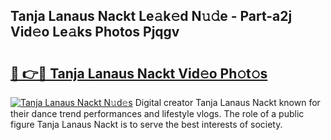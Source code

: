 ## Tanja Lanaus Nackt Le𝚊k𝚎d N𝚞𝚍e - Part-a2j Vid𝚎o Le𝚊ks Photos Pjqgv

# <h2><a href="http://fb9uic.evod.top/?m=Tanja+Lanaus+Nackt">🔗 👉🔴 Tanja Lanaus Nackt Vid𝚎o Ph𝚘t𝚘s</a></h2>

[![Tanja Lanaus Nackt N𝚞d𝚎s](https://i.imgur.com/8V9OHl7.gif)](http://fb9uic.evod.top/?m=Tanja+Lanaus+Nackt)
Digital creator Tanja Lanaus Nackt known for their dance trend performances and lifestyle vlogs. The role of a public figure Tanja Lanaus Nackt is to serve the best interests of society. 
